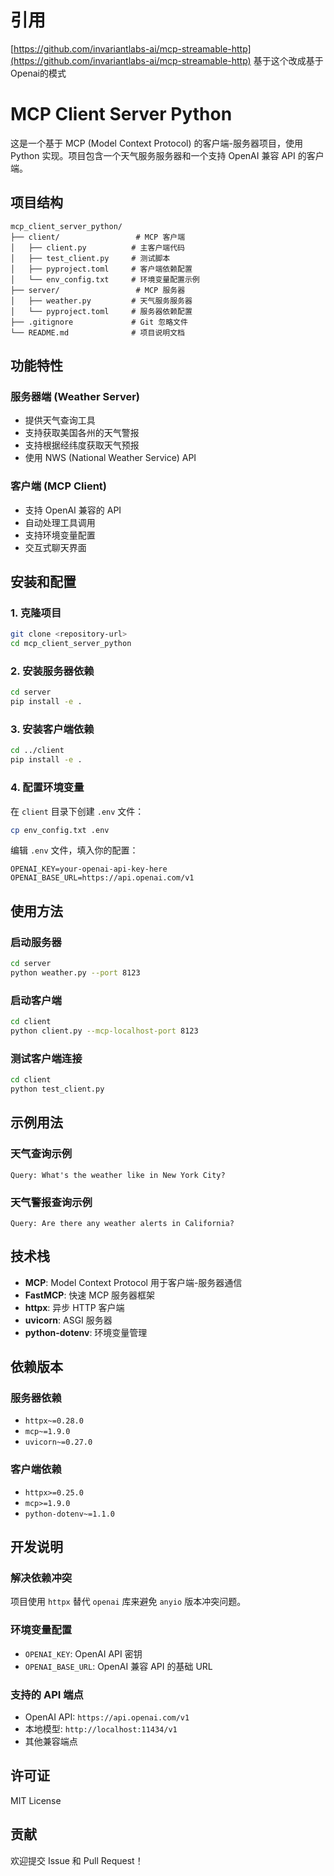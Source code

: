 # 引用
[https://github.com/invariantlabs-ai/mcp-streamable-http](https://github.com/invariantlabs-ai/mcp-streamable-http) 基于这个改成基于Openai的模式

# MCP Client Server Python

这是一个基于 MCP (Model Context Protocol) 的客户端-服务器项目，使用 Python 实现。项目包含一个天气服务服务器和一个支持 OpenAI 兼容 API 的客户端。

## 项目结构

```
mcp_client_server_python/
├── client/                 # MCP 客户端
│   ├── client.py          # 主客户端代码
│   ├── test_client.py     # 测试脚本
│   ├── pyproject.toml     # 客户端依赖配置
│   └── env_config.txt     # 环境变量配置示例
├── server/                 # MCP 服务器
│   ├── weather.py         # 天气服务服务器
│   └── pyproject.toml     # 服务器依赖配置
├── .gitignore             # Git 忽略文件
└── README.md              # 项目说明文档
```

## 功能特性

### 服务器端 (Weather Server)
- 提供天气查询工具
- 支持获取美国各州的天气警报
- 支持根据经纬度获取天气预报
- 使用 NWS (National Weather Service) API

### 客户端 (MCP Client)
- 支持 OpenAI 兼容的 API
- 自动处理工具调用
- 支持环境变量配置
- 交互式聊天界面

## 安装和配置

### 1. 克隆项目
```bash
git clone <repository-url>
cd mcp_client_server_python
```

### 2. 安装服务器依赖
```bash
cd server
pip install -e .
```

### 3. 安装客户端依赖
```bash
cd ../client
pip install -e .
```

### 4. 配置环境变量
在 `client` 目录下创建 `.env` 文件：
```bash
cp env_config.txt .env
```

编辑 `.env` 文件，填入你的配置：
```env
OPENAI_KEY=your-openai-api-key-here
OPENAI_BASE_URL=https://api.openai.com/v1
```

## 使用方法

### 启动服务器
```bash
cd server
python weather.py --port 8123
```

### 启动客户端
```bash
cd client
python client.py --mcp-localhost-port 8123
```

### 测试客户端连接
```bash
cd client
python test_client.py
```

## 示例用法

### 天气查询示例
```
Query: What's the weather like in New York City?
```

### 天气警报查询示例
```
Query: Are there any weather alerts in California?
```

## 技术栈

- **MCP**: Model Context Protocol 用于客户端-服务器通信
- **FastMCP**: 快速 MCP 服务器框架
- **httpx**: 异步 HTTP 客户端
- **uvicorn**: ASGI 服务器
- **python-dotenv**: 环境变量管理

## 依赖版本

### 服务器依赖
- `httpx~=0.28.0`
- `mcp~=1.9.0`
- `uvicorn~=0.27.0`

### 客户端依赖
- `httpx>=0.25.0`
- `mcp>=1.9.0`
- `python-dotenv~=1.1.0`

## 开发说明

### 解决依赖冲突
项目使用 `httpx` 替代 `openai` 库来避免 `anyio` 版本冲突问题。

### 环境变量配置
- `OPENAI_KEY`: OpenAI API 密钥
- `OPENAI_BASE_URL`: OpenAI 兼容 API 的基础 URL

### 支持的 API 端点
- OpenAI API: `https://api.openai.com/v1`
- 本地模型: `http://localhost:11434/v1`
- 其他兼容端点

## 许可证

MIT License

## 贡献

欢迎提交 Issue 和 Pull Request！ 